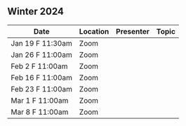 ## Winter 2024


| Date              | Location   | Presenter                | Topic              |
|-------------------|------------|--------------------------|--------------------|
| Jan 19 F 11:30am  | Zoom       |                          |                    |
| Jan 26 F 11:00am  | Zoom       |                          |                    |
| Feb 2 F 11:00am   | Zoom       |                          |                    |
| Feb 16 F 11:00am  | Zoom       |                          |                    |
| Feb 23 F 11:00am  | Zoom       |                          |                    |
| Mar 1 F 11:00am   | Zoom       |                          |                    |
| Mar 8 F 11:00am   | Zoom       |                          |                    |

